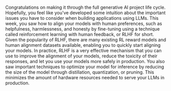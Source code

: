 
Congratulations on making it through the full generative AI project life cycle. Hopefully, you feel like you've developed some intuition about the important issues you have to consider when building applications using LLMs. This week, you saw how to align your models with human preferences, such as helpfulness, harmlessness, and honesty by fine-tuning using a technique called reinforcement learning with human feedback, or RLHF for short. Given the popularity of RLHF, there are many existing RL reward models and human alignment datasets available, enabling you to quickly start aligning your models. In practice, RLHF is a very effective mechanism that you can use to improve the alignment of your models, reduce the toxicity of their responses, and let you use your models more safely in production. You also saw important techniques to optimize your model for inference by reducing the size of the model through distillation, quantization, or pruning. This minimizes the amount of hardware resources needed to serve your LLMs in production. 
